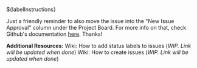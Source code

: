 <!-- Note: Label instructions are added into where the placeholder string first appears --->

${labelInstructions}

Just a friendly reminder to also move the issue into the "New Issue Approval" column under the Project Board. For more info on that, check Github's documentation [here](https://docs.github.com/en/issues/organizing-your-work-with-project-boards/tracking-work-with-project-boards/adding-issues-and-pull-requests-to-a-project-board).
Thanks!

**Additional Resources:**
Wiki: How to add status labels to issues (_WIP. Link will be updated when done_)
Wiki: How to create issues (_WIP. Link will be updated when done_)